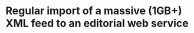 Regular import of a massive (1GB+) XML feed to an editorial web service
=======================================================================
